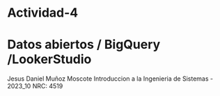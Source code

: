 # Actividad-4
# Datos abiertos / BigQuery /LookerStudio
Jesus Daniel Muñoz Moscote
Introduccion a la Ingenieria de Sistemas - 2023_10
NRC: 4519
